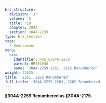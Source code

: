 ```yaml
---
hrs_structure:
  division: '1'
  volume: '5'
  title: '18'
  chapter: 304A
  section: 304A-2259
type: hrs_section
tags:
  - Government
menu:
  hrs:
    identifier: HRS_0304A-2259
    parent: HRS0304A
    name: '304A-2259 2261, 2262 Renumbered'
weight: 72825
title: '2261, 2262 Renumbered'
full_title: '304A-2259 2261, 2262 Renumbered'
---
```

**§304A-2259 Renumbered as §304A-2175.**